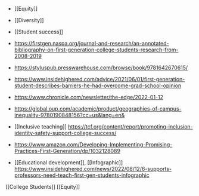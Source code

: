   - [[Equity]]
  - [[Diversity]]
  - [[Student success]]

  - https://firstgen.naspa.org/journal-and-research/an-annotated-bibliography-on-first-generation-college-students-research-from-2008-2019
  - https://styluspub.presswarehouse.com/browse/book/9781642670615/

  - https://www.insidehighered.com/advice/2021/06/01/first-generation-student-describes-barriers-he-had-overcome-grad-school-opinion

  - https://www.chronicle.com/newsletter/the-edge/2022-01-12
  - https://global.oup.com/academic/product/geographies-of-campus-inequality-9780190848156?cc=us&lang=en&

  - [[Inclusive teaching]]
    https://tcf.org/content/report/promoting-inclusion-identity-safety-support-college-success/

  - https://www.amazon.com/Developing-Implementing-Promising-Practices-First-Generation/dp/1032128089

  - [[Educational development]],
    [[Infographic]]
    https://www.insidehighered.com/news/2022/08/12/6-supports-professors-need-teach-first-gen-students-infographic

[[College Students]]
[[Equity]]
